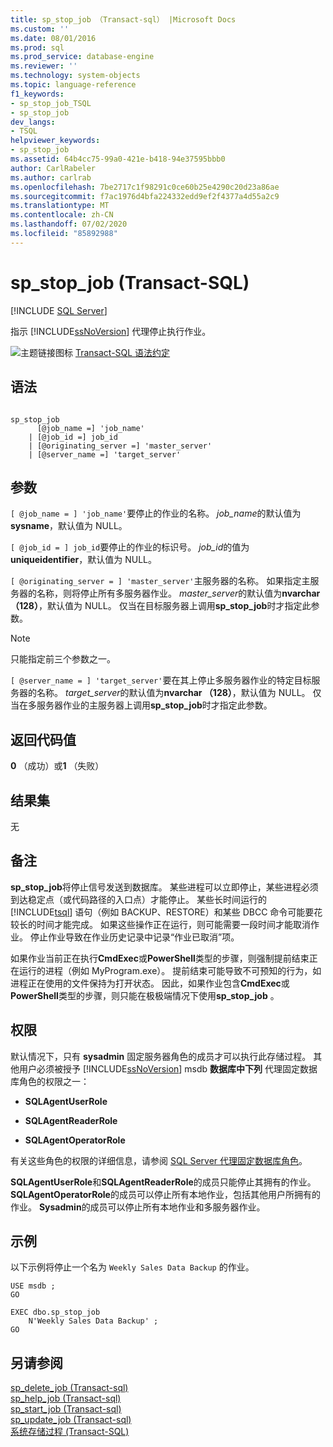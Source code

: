 ```yaml
---
title: sp_stop_job （Transact-sql） |Microsoft Docs
ms.custom: ''
ms.date: 08/01/2016
ms.prod: sql
ms.prod_service: database-engine
ms.reviewer: ''
ms.technology: system-objects
ms.topic: language-reference
f1_keywords:
- sp_stop_job_TSQL
- sp_stop_job
dev_langs:
- TSQL
helpviewer_keywords:
- sp_stop_job
ms.assetid: 64b4cc75-99a0-421e-b418-94e37595bbb0
author: CarlRabeler
ms.author: carlrab
ms.openlocfilehash: 7be2717c1f98291c0ce60b25e4290c20d23a86ae
ms.sourcegitcommit: f7ac1976d4bfa224332edd9ef2f4377a4d55a2c9
ms.translationtype: MT
ms.contentlocale: zh-CN
ms.lasthandoff: 07/02/2020
ms.locfileid: "85892988"
---
```

# <a name="sp_stop_job-transact-sql"></a>sp_stop_job (Transact-SQL)
[!INCLUDE [SQL Server](../../includes/applies-to-version/sqlserver.md)]

  指示 [!INCLUDE[ssNoVersion](../../includes/ssnoversion-md.md)] 代理停止执行作业。  

  
 ![主题链接图标](../../database-engine/configure-windows/media/topic-link.gif "“主题链接”图标") [Transact-SQL 语法约定](../../t-sql/language-elements/transact-sql-syntax-conventions-transact-sql.md)  
  
## <a name="syntax"></a>语法  
  
```  
  
sp_stop_job   
      [@job_name =] 'job_name'  
    | [@job_id =] job_id   
    | [@originating_server =] 'master_server'  
    | [@server_name =] 'target_server'  
```  
  
## <a name="arguments"></a>参数  
`[ @job_name = ] 'job_name'`要停止的作业的名称。 *job_name*的默认值为**sysname**，默认值为 NULL。  
  
`[ @job_id = ] job_id`要停止的作业的标识号。 *job_id*的值为**uniqueidentifier**，默认值为 NULL。  
  
`[ @originating_server = ] 'master_server'`主服务器的名称。 如果指定主服务器的名称，则将停止所有多服务器作业。 *master_server*的默认值为**nvarchar （128）**，默认值为 NULL。 仅当在目标服务器上调用**sp_stop_job**时才指定此参数。  
  
> [!NOTE]  
>  只能指定前三个参数之一。  
  
`[ @server_name = ] 'target_server'`要在其上停止多服务器作业的特定目标服务器的名称。 *target_server*的默认值为**nvarchar （128）**，默认值为 NULL。 仅当在多服务器作业的主服务器上调用**sp_stop_job**时才指定此参数。  
  
## <a name="return-code-values"></a>返回代码值  
 **0** （成功）或**1** （失败）  
  
## <a name="result-sets"></a>结果集  
 无  
  
## <a name="remarks"></a>备注  
 **sp_stop_job**将停止信号发送到数据库。 某些进程可以立即停止，某些进程必须到达稳定点（或代码路径的入口点）才能停止。 某些长时间运行的 [!INCLUDE[tsql](../../includes/tsql-md.md)] 语句（例如 BACKUP、RESTORE）和某些 DBCC 命令可能要花较长的时间才能完成。 如果这些操作正在运行，则可能需要一段时间才能取消作业。 停止作业导致在作业历史记录中记录“作业已取消”项。  
  
 如果作业当前正在执行**CmdExec**或**PowerShell**类型的步骤，则强制提前结束正在运行的进程（例如 MyProgram.exe）。 提前结束可能导致不可预知的行为，如进程正在使用的文件保持为打开状态。 因此，如果作业包含**CmdExec**或**PowerShell**类型的步骤，则只能在极极端情况下使用**sp_stop_job** 。  
  
## <a name="permissions"></a>权限  
 默认情况下，只有 **sysadmin** 固定服务器角色的成员才可以执行此存储过程。 其他用户必须被授予 [!INCLUDE[ssNoVersion](../../includes/ssnoversion-md.md)] msdb **数据库中下列** 代理固定数据库角色的权限之一：  
  
-   **SQLAgentUserRole**  
  
-   **SQLAgentReaderRole**  
  
-   **SQLAgentOperatorRole**  
  
 有关这些角色的权限的详细信息，请参阅 [SQL Server 代理固定数据库角色](../../ssms/agent/sql-server-agent-fixed-database-roles.md)。  
  
 **SQLAgentUserRole**和**SQLAgentReaderRole**的成员只能停止其拥有的作业。 **SQLAgentOperatorRole**的成员可以停止所有本地作业，包括其他用户所拥有的作业。 **Sysadmin**的成员可以停止所有本地作业和多服务器作业。  
  
## <a name="examples"></a>示例  
 以下示例将停止一个名为 `Weekly Sales Data Backup` 的作业。  
  
```  
USE msdb ;  
GO  
  
EXEC dbo.sp_stop_job  
    N'Weekly Sales Data Backup' ;  
GO  
```  
  
## <a name="see-also"></a>另请参阅  
 [sp_delete_job &#40;Transact-sql&#41;](../../relational-databases/system-stored-procedures/sp-delete-job-transact-sql.md)   
 [sp_help_job &#40;Transact-sql&#41;](../../relational-databases/system-stored-procedures/sp-help-job-transact-sql.md)   
 [sp_start_job &#40;Transact-sql&#41;](../../relational-databases/system-stored-procedures/sp-start-job-transact-sql.md)   
 [sp_update_job &#40;Transact-sql&#41;](../../relational-databases/system-stored-procedures/sp-update-job-transact-sql.md)   
 [系统存储过程 (Transact-SQL)](../../relational-databases/system-stored-procedures/system-stored-procedures-transact-sql.md)  
  
  
